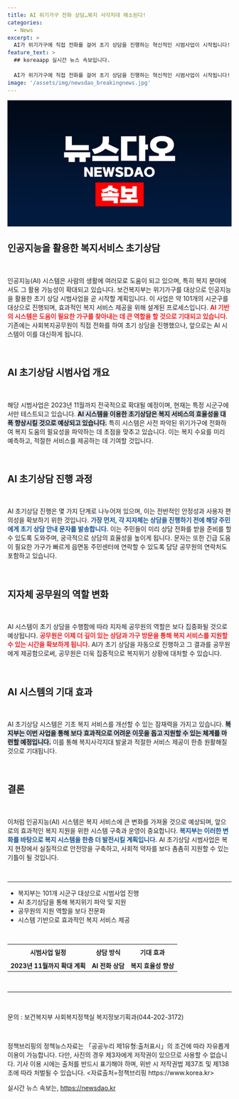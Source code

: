 ```yaml
---
title: AI 위기가구 전화 상담…복지 사각지대 해소된다!
categories:
  - News
excerpt: >
  AI가 위기가구에 직접 전화를 걸어 초기 상담을 진행하는 혁신적인 시범사업이 시작됩니다! 복지부는 이 시스템을 통해 복제 사각지대 발굴을 더욱 신속하고 효과적으로 추진할 예정입니다. 클릭해 자세한 내용을 확인하세요!
feature_text: >
  ## koreaapp 실시간 뉴스 속보입니다.

  AI가 위기가구에 직접 전화를 걸어 초기 상담을 진행하는 혁신적인 시범사업이 시작됩니다! 복지부는 이 시스템을 통해 복제 사각지대 발굴을 더욱 신속하고 효과적으로 추진할 예정입니다. 클릭해 자세한 내용을 확인하세요!
image: '/assets/img/newsdao_breakingnews.jpg'
---
```


<p><img src="/assets/img/newsdao_breakingnews.jpg" alt="koreaapp 속보" /></p>

<h2 data-ke-size="size26">인공지능을 활용한 복지서비스 초기상담</h2>

<p data-ke-size="size16">&nbsp;</p>

<p>인공지능(AI) 시스템은 사람의 생활에 여러모로 도움이 되고 있으며, 특히 복지 분야에서도 그 활용 가능성이 확대되고 있습니다. 보건복지부는 위기가구를 대상으로 인공지능을 활용한 초기 상담 시범사업을 곧 시작할 계획입니다. 이 사업은 약 101개의 시군구를 대상으로 진행되며, 효과적인 복지 서비스 제공을 위해 설계된 프로세스입니다. <b><span style="color: #ee2323;">AI 기반의 시스템은 도움이 필요한 가구를 찾아내는 데 큰 역할을 할 것으로 기대되고 있습니다.</span></b> 기존에는 사회복지공무원이 직접 전화를 하여 초기 상담을 진행했으나, 앞으로는 AI 시스템이 이를 대신하게 됩니다. </p>

<p data-ke-size="size16">&nbsp;</p>

<h2 data-ke-size="size26">AI 초기상담 시범사업 개요</h2>

<p data-ke-size="size16">&nbsp;</p>

<p>해당 시범사업은 2023년 11월까지 전국적으로 확대될 예정이며, 현재는 특정 시군구에서만 테스트되고 있습니다. <b><span style="background-color: #21538527;">AI 시스템을 이용한 초기상담은 복지 서비스의 효율성을 대폭 향상시킬 것으로 예상되고 있습니다.</span></b> 특히 시스템은 사전 파악된 위기가구에 전화하여 복지 도움의 필요성을 파악하는 데 초점을 맞추고 있습니다. 이는 복지 수요를 미리 예측하고, 적절한 서비스를 제공하는 데 기여할 것입니다.</p>

<p data-ke-size="size16">&nbsp;</p>

<h2 data-ke-size="size26">AI 초기상담 진행 과정</h2>

<p data-ke-size="size16">&nbsp;</p>

<p>AI 초기상담 진행은 몇 가지 단계로 나누어져 있으며, 이는 전반적인 안정성과 사용자 편의성을 확보하기 위한 것입니다. <b><span style="color: #1a5490;">가장 먼저, 각 지자체는 상담을 진행하기 전에 해당 주민에게 초기 상담 안내 문자를 발송합니다.</span></b> 이는 주민들이 미리 상담 전화를 받을 준비를 할 수 있도록 도와주며, 궁극적으로 상담의 효율성을 높이게 됩니다. 문자는 또한 긴급 도움이 필요한 가구가 빠르게 읍면동 주민센터에 연락할 수 있도록 담당 공무원의 연락처도 포함하고 있습니다.</p>

<p data-ke-size="size16">&nbsp;</p>

<h2 data-ke-size="size26">지자체 공무원의 역할 변화</h2>

<p data-ke-size="size16">&nbsp;</p>

<p>AI 시스템이 초기 상담을 수행함에 따라 지자체 공무원의 역할은 보다 집중화될 것으로 예상됩니다. <b><span style="color: #ee2323;">공무원은 이제 더 깊이 있는 상담과 가구 방문을 통해 복지 서비스를 지원할 수 있는 시간을 확보하게 됩니다.</span></b> AI가 초기 상담을 자동으로 진행하고 그 결과를 공무원에게 제공함으로써, 공무원은 더욱 집중적으로 복지위기 상황에 대처할 수 있습니다.</p>

<p data-ke-size="size16">&nbsp;</p>

<h2 data-ke-size="size26">AI 시스템의 기대 효과</h2>

<p data-ke-size="size16">&nbsp;</p>

<p>AI 초기상담 시스템은 기초 복지 서비스를 개선할 수 있는 잠재력을 가지고 있습니다. <b><span style="background-color: #21538527;">복지부는 이번 사업을 통해 보다 효과적으로 어려운 이웃을 돕고 지원할 수 있는 체계를 마련할 예정입니다.</span></b> 이를 통해 복지사각지대 발굴과 적절한 서비스 제공이 한층 원활해질 것으로 기대됩니다. </p>

<p data-ke-size="size16">&nbsp;</p>

<h2 data-ke-size="size26">결론</h2>

<p data-ke-size="size16">&nbsp;</p>

<p>이처럼 인공지능(AI) 시스템은 복지 서비스에 큰 변화를 가져올 것으로 예상되며, 앞으로의 효과적인 복지 지원을 위한 시스템 구축과 운영이 중요합니다. <b><span style="color: #1a5490;">복지부는 이러한 변화를 바탕으로 복지 시스템을 한층 더 발전시킬 계획입니다.</span></b> AI 초기상담 시범사업은 복지 현장에서 실질적으로 안전망을 구축하고, 사회적 약자를 보다 촘촘히 지원할 수 있는 기틀이 될 것입니다. </p>

<p data-ke-size="size16">&nbsp;</p>

<hr>

<ul>
    <li>복지부는 101개 시군구 대상으로 시범사업 진행</li>
    <li>AI 초기상담을 통해 복지위기 파악 및 지원</li>
    <li>공무원의 지원 역할을 보다 전문화</li>
    <li>시스템 기반으로 효과적인 복지 서비스 제공</li>
</ul> 

<p data-ke-size="size16">&nbsp;</p>

<table style="width:100%">
    <tr>
        <td style="text-align: center; height: 30px;"><b>시범사업 일정</b></td>
        <td style="text-align: center; height: 30px;"><b>상담 방식</b></td>
        <td style="text-align: center; height: 30px;"><b>기대 효과</b></td>
    </tr>
    <tr>
        <td style="text-align: center; height: 17px;"><b>2023년 11월까지 확대 계획</b></td>
        <td style="text-align: center; height: 17px;"><b>AI 전화 상담</b></td>
        <td style="text-align: center; height: 17px;"><b>복지 효율성 향상</b></td>
    </tr>
</table> 

<p data-ke-size="size16">&nbsp;</p> 

<hr>

<p data-ke-size="size16">&nbsp;</p>

<p>문의 : 보건복지부 사회복지정책실 복지정보기획과(044-202-3172) </p>

<p data-ke-size="size16">&nbsp;</p> 

<p>정책브리핑의 정책뉴스자료는 「공공누리 제1유형:출처표시」의 조건에 따라 자유롭게 이용이 가능합니다. 다만, 사진의 경우 제3자에게 저작권이 있으므로 사용할 수 없습니다. 기사 이용 시에는 출처를 반드시 표기해야 하며, 위반 시 저작권법 제37조 및 제138조에 따라 처벌될 수 있습니다. &lt;자료출처=정책브리핑 https://www.korea.kr></p>
실시간 뉴스 속보는, <a href="https://newsdao.kr" rel="dofollow">https://newsdao.kr</a>


